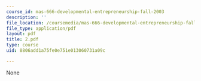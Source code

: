 ```yaml
---
course_id: mas-666-developmental-entrepreneurship-fall-2003
description: ''
file_location: /coursemedia/mas-666-developmental-entrepreneurship-fall-2003/8806add1a75fe0e751e013060731a09c_2.pdf
file_type: application/pdf
layout: pdf
title: 2.pdf
type: course
uid: 8806add1a75fe0e751e013060731a09c

---
```

None